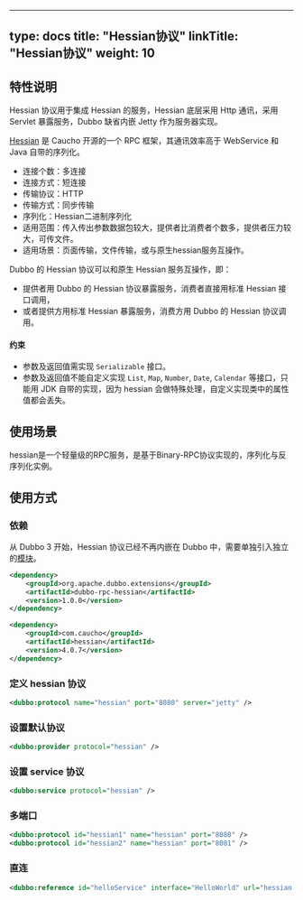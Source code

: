 
---
type: docs
title: "Hessian协议"
linkTitle: "Hessian协议"
weight: 10
---


## 特性说明
Hessian 协议用于集成 Hessian 的服务，Hessian 底层采用 Http 通讯，采用 Servlet 暴露服务，Dubbo 缺省内嵌 Jetty 作为服务器实现。

[Hessian](http://hessian.caucho.com) 是 Caucho 开源的一个 RPC 框架，其通讯效率高于 WebService 和 Java 自带的序列化。

* 连接个数：多连接
* 连接方式：短连接
* 传输协议：HTTP
* 传输方式：同步传输
* 序列化：Hessian二进制序列化
* 适用范围：传入传出参数数据包较大，提供者比消费者个数多，提供者压力较大，可传文件。
* 适用场景：页面传输，文件传输，或与原生hessian服务互操作。

Dubbo 的 Hessian 协议可以和原生 Hessian 服务互操作，即：

* 提供者用 Dubbo 的 Hessian 协议暴露服务，消费者直接用标准 Hessian 接口调用，
* 或者提供方用标准 Hessian 暴露服务，消费方用 Dubbo 的 Hessian 协议调用。

#### 约束
* 参数及返回值需实现 `Serializable` 接口。
* 参数及返回值不能自定义实现 `List`, `Map`, `Number`, `Date`, `Calendar` 等接口，只能用 JDK 自带的实现，因为 hessian 会做特殊处理，自定义实现类中的属性值都会丢失。

## 使用场景
hessian是一个轻量级的RPC服务，是基于Binary-RPC协议实现的，序列化与反序列化实例。


## 使用方式

### 依赖

从 Dubbo 3 开始，Hessian 协议已经不再内嵌在 Dubbo 中，需要单独引入独立的[模块](/zh-cn/download/dubbo-spi-extensions/#dubbo-rpc)。
```xml
<dependency>
    <groupId>org.apache.dubbo.extensions</groupId>
    <artifactId>dubbo-rpc-hessian</artifactId>
    <version>1.0.0</version>
</dependency>
```

```xml
<dependency>
    <groupId>com.caucho</groupId>
    <artifactId>hessian</artifactId>
    <version>4.0.7</version>
</dependency>
```

### 定义 hessian 协议
```xml
<dubbo:protocol name="hessian" port="8080" server="jetty" />
```

### 设置默认协议
```xml
<dubbo:provider protocol="hessian" />
```

### 设置 service 协议
```xml
<dubbo:service protocol="hessian" />
```

### 多端口
```xml
<dubbo:protocol id="hessian1" name="hessian" port="8080" />
<dubbo:protocol id="hessian2" name="hessian" port="8081" />
```

### 直连
```xml
<dubbo:reference id="helloService" interface="HelloWorld" url="hessian://10.20.153.10:8080/helloWorld" />
```
